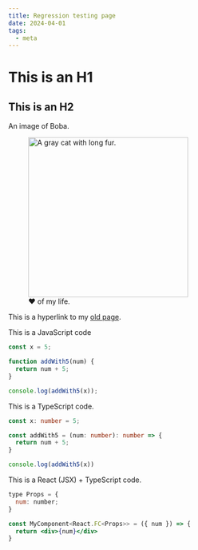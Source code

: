 ```yaml
---
title: Regression testing page
date: 2024-04-01
tags:
  - meta
---
```

# This is an H1

## This is an H2

An image of Boba.
<figure>
  <img
    width="320"
    src="{{ metadata.cloudfront }}/boba.jpg"
    alt="A gray cat with long fur."
  >
  <figcaption>♥ of my life.</figcaption>
</figure>


This is a hyperlink to my [old page](https://denicho-dev-deni-chos-projects.vercel.app).


This is a JavaScript code
```js
const x = 5;

function addWith5(num) {
  return num + 5;
}

console.log(addWith5(x));
```

This is a TypeScript code.
```ts
const x: number = 5;

const addWith5 = (num: number): number => {
  return num + 5;
}

console.log(addWith5(x))
```

This is a React (JSX) + TypeScript code.
```jsx
type Props = {
  num: number;
}

const MyComponent<React.FC<Props>> = ({ num }) => {
  return <div>{num}</div>
}
```